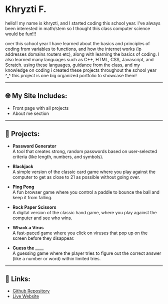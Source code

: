 # Khryzti F.

hello!! my name is khryzti, and I started coding this school year. I've always been interested in math/stem so I thought this class computer science would be fun!!!

over this school year I have learned about the basics and principles of coding from variables to functions, and how the internet works (ip addresses domains routers etc), along with learning the basics of coding. I also learned many languages such as C++, HTML, CSS, Javascript, and Scratch. using these languages, guidance from the class, and my knowledge on coding i created these projects throughout the school year ^_^
this project is one big organized portfolio to showcase them!

---

## 🌐 My Site Includes:
- Front page with all projects  
- About me section  

---

## 💼 Projects:

- **Password Generator**  
  A tool that creates strong, random passwords based on user-selected criteria (like length, numbers, and symbols).

- **Blackjack**  
  A simple version of the classic card game where you play against the computer to get as close to 21 as possible without going over.

- **Ping Pong**  
  A fun browser game where you control a paddle to bounce the ball and keep it from falling.

- **Rock Paper Scissors**  
  A digital version of the classic hand game, where you play against the computer and see who wins.

- **Whack a Virus**  
  A fast-paced game where you click on viruses that pop up on the screen before they disappear.

- **Guess the ____**  
  A guessing game where the player tries to figure out the correct answer (like a number or word) within limited tries.

---

## 🔗 Links:
- [Github Repository](https://github.com/Krispp-y/final-project)  
- [Live Website](https://krispp-y.github.io/final-project/)
